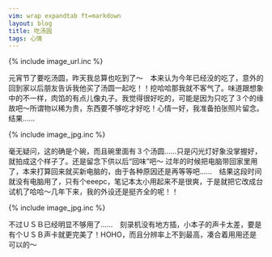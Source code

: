 ```yaml
---
vim: wrap expandtab ft=markdown
layout: blog
title: 吃汤圆
tags: 心情
---
```

{% include image_url.inc %}

元宵节了要吃汤圆，昨天我总算也吃到了～　本来认为今年已经没的吃了，意外的回到家以后朋友告诉我他买了汤圆一起吃！！挖哈哈那我就不客气了。味道跟想象中的不一样，肉馅的有点儿像丸子。我觉得很好吃的，可能是因为只吃了３个的缘故吧～所谓物以稀为贵，东西要不够吃才好吃！心情一好，我准备拍张照片留念。结果……

{% include image_jpg.inc %}

毫无疑问，这的确是个碗，而且碗里面有３个汤圆……只是闪光灯好象没掌握好，就拍成这个样子了。还是留念下供以后“回味”吧～
过年的时候把电脑带回家里用了，本来打算回来就买新电脑的，由于各种原因还是再等等吧……　结果这段时间就没有电脑用了，只有个eeepc，笔记本太小用起来不是很爽，于是就把它改成台试机了哈哈～几年下来，我的外设还是挺齐全的呢！！

{% include image_jpg.inc %}

不过ＵＳＢ已经明显不够用了……　刻录机没有地方插，小本子的声卡太差，要是有个ＵＳＢ声卡就更完美了！HOHO，而且分辨率上不到最高，凑合着用用还是可以的～
